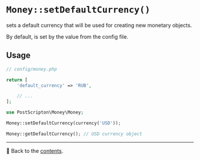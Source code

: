# `Money::setDefaultCurrency()`

sets a default currency that will be used for creating new monetary objects.

By default, is set by the value from the config file.

## Usage

```php
// config/money.php

return [
    'default_currency' => 'RUB',

    // ...
];
```

```php
use PostScripton\Money\Money;

Money::setDefaultCurrency(currency('USD'));

Money::getDefaultCurrency(); // USD currency object
```

---

📌 Back to the [contents](/docs/04_money/README.md).
